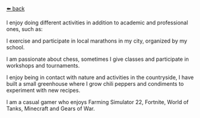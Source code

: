 [⬅️ back](./)

I enjoy doing different activities in addition to academic and professional ones, such as:

I exercise and participate in local marathons in my city, organized by my school.

I am passionate about chess, sometimes I give classes and participate in workshops and tournaments.

I enjoy being in contact with nature and activities in the countryside, I have built a small greenhouse where I grow chili peppers and condiments to experiment with new recipes.

I am a casual gamer who enjoys Farming Simulator 22, Fortnite, World of Tanks, Minecraft and Gears of War.